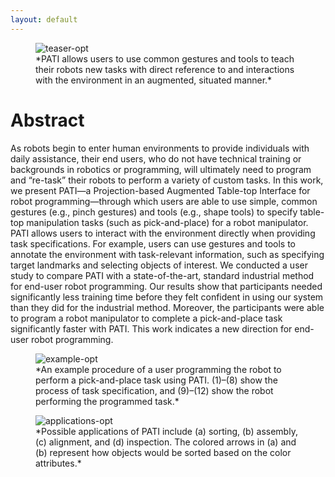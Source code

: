 ```yaml
---
layout: default
---
```

<figure>
  <img src="figures/teaser-opt.jpg" alt="teaser-opt" class="center"/>
  <figcaption>*PATI allows users to use common gestures and tools to teach their robots new tasks with direct reference to and interactions with the environment in an augmented, situated manner.*</figcaption>
</figure>

# Abstract
As robots begin to enter human environments to provide individuals with daily assistance, their end users, who do not have technical training or backgrounds in robotics or programming, will ultimately need to program and “re-task” their robots to perform a variety of custom tasks. In this work, we present PATI—a Projection-based Augmented Table-top Interface for robot programming—through which users are able to use simple, common gestures (e.g., pinch gestures) and tools (e.g., shape tools) to specify table-top manipulation tasks (such as pick-and-place) for a robot manipulator. PATI allows users to interact with the environment directly when providing task specifications. For example, users can use gestures and tools to annotate the environment with task-relevant information, such as specifying target landmarks and selecting objects of interest. We conducted a user study to compare PATI with a state-of-the-art, standard industrial method for end-user robot programming. Our results show that participants needed significantly less training time before they felt confident in using our system than they did for the industrial method. Moreover, the participants were able to program a robot manipulator to complete a pick-and-place task significantly faster with PATI. This work indicates a new direction for end-user robot programming.

<figure>
  <img src="figures/example-opt.jpg" alt="example-opt" class="center"/>
  <figcaption>*An example procedure of a user programming the robot to perform a pick-and-place task using PATI. (1)–(8) show the process of task specification, and (9)–(12) show the robot performing the programmed task.*</figcaption>
</figure>
<figure>
  <img src="figures/applications-opt.jpg" alt="applications-opt" class="center"/>
  <figcaption>*Possible applications of PATI include (a) sorting, (b) assembly, (c) alignment, and (d) inspection. The colored arrows in (a) and (b) represent how objects would be sorted based on the color attributes.*</figcaption>
</figure>
